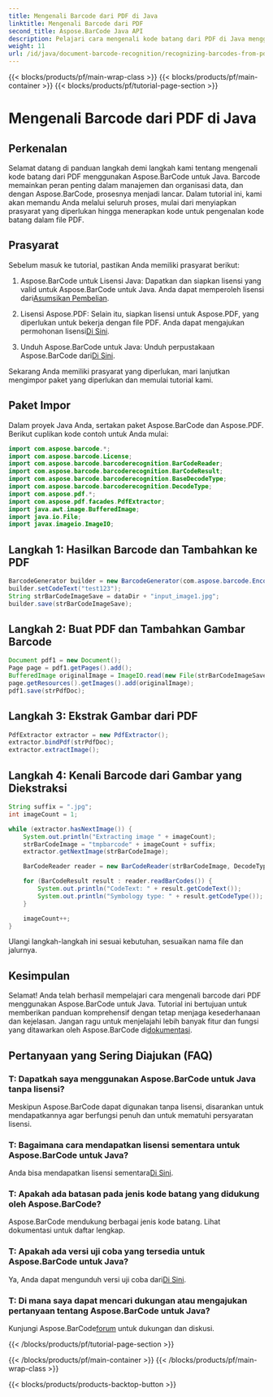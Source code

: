 ```yaml
---
title: Mengenali Barcode dari PDF di Java
linktitle: Mengenali Barcode dari PDF
second_title: Aspose.BarCode Java API
description: Pelajari cara mengenali kode batang dari PDF di Java menggunakan Aspose.BarCode. Panduan langkah demi langkah dengan contoh kode. Tingkatkan efisiensi pengelolaan data Anda!
weight: 11
url: /id/java/document-barcode-recognition/recognizing-barcodes-from-pdf/
---
```


{{< blocks/products/pf/main-wrap-class >}}
{{< blocks/products/pf/main-container >}}
{{< blocks/products/pf/tutorial-page-section >}}

# Mengenali Barcode dari PDF di Java


## Perkenalan

Selamat datang di panduan langkah demi langkah kami tentang mengenali kode batang dari PDF menggunakan Aspose.BarCode untuk Java. Barcode memainkan peran penting dalam manajemen dan organisasi data, dan dengan Aspose.BarCode, prosesnya menjadi lancar. Dalam tutorial ini, kami akan memandu Anda melalui seluruh proses, mulai dari menyiapkan prasyarat yang diperlukan hingga menerapkan kode untuk pengenalan kode batang dalam file PDF.

## Prasyarat

Sebelum masuk ke tutorial, pastikan Anda memiliki prasyarat berikut:

1.  Aspose.BarCode untuk Lisensi Java: Dapatkan dan siapkan lisensi yang valid untuk Aspose.BarCode untuk Java. Anda dapat memperoleh lisensi dari[Asumsikan Pembelian](https://purchase.aspose.com/buy).

2.  Lisensi Aspose.PDF: Selain itu, siapkan lisensi untuk Aspose.PDF, yang diperlukan untuk bekerja dengan file PDF. Anda dapat mengajukan permohonan lisensi[Di Sini](https://purchase.aspose.com/temporary-license/).

3.  Unduh Aspose.BarCode untuk Java: Unduh perpustakaan Aspose.BarCode dari[Di Sini](https://releases.aspose.com/barcode/java/).

Sekarang Anda memiliki prasyarat yang diperlukan, mari lanjutkan mengimpor paket yang diperlukan dan memulai tutorial kami.

## Paket Impor

Dalam proyek Java Anda, sertakan paket Aspose.BarCode dan Aspose.PDF. Berikut cuplikan kode contoh untuk Anda mulai:

```java
import com.aspose.barcode.*;
import com.aspose.barcode.License;
import com.aspose.barcode.barcoderecognition.BarCodeReader;
import com.aspose.barcode.barcoderecognition.BarCodeResult;
import com.aspose.barcode.barcoderecognition.BaseDecodeType;
import com.aspose.barcode.barcoderecognition.DecodeType;
import com.aspose.pdf.*;
import com.aspose.pdf.facades.PdfExtractor;
import java.awt.image.BufferedImage;
import java.io.File;
import javax.imageio.ImageIO;
```

## Langkah 1: Hasilkan Barcode dan Tambahkan ke PDF

```java
BarcodeGenerator builder = new BarcodeGenerator(com.aspose.barcode.EncodeTypes.CODE_39_STANDARD);
builder.setCodeText("test123");
String strBarCodeImageSave = dataDir + "input_image1.jpg";
builder.save(strBarCodeImageSave);
```

## Langkah 2: Buat PDF dan Tambahkan Gambar Barcode

```java
Document pdf1 = new Document();
Page page = pdf1.getPages().add();
BufferedImage originalImage = ImageIO.read(new File(strBarCodeImageSave));
page.getResources().getImages().add(originalImage);
pdf1.save(strPdfDoc);
```

## Langkah 3: Ekstrak Gambar dari PDF

```java
PdfExtractor extractor = new PdfExtractor();
extractor.bindPdf(strPdfDoc);
extractor.extractImage();
```

## Langkah 4: Kenali Barcode dari Gambar yang Diekstraksi

```java
String suffix = ".jpg";
int imageCount = 1;

while (extractor.hasNextImage()) {
    System.out.println("Extracting image " + imageCount);
    strBarCodeImage = "tmpbarcode" + imageCount + suffix;
    extractor.getNextImage(strBarCodeImage);

    BarCodeReader reader = new BarCodeReader(strBarCodeImage, DecodeType.CODE_39_EXTENDED);

    for (BarCodeResult result : reader.readBarCodes()) {
        System.out.println("CodeText: " + result.getCodeText());
        System.out.println("Symbology type: " + result.getCodeType());
    }

    imageCount++;
}
```

Ulangi langkah-langkah ini sesuai kebutuhan, sesuaikan nama file dan jalurnya.

## Kesimpulan

 Selamat! Anda telah berhasil mempelajari cara mengenali barcode dari PDF menggunakan Aspose.BarCode untuk Java. Tutorial ini bertujuan untuk memberikan panduan komprehensif dengan tetap menjaga kesederhanaan dan kejelasan. Jangan ragu untuk menjelajahi lebih banyak fitur dan fungsi yang ditawarkan oleh Aspose.BarCode di[dokumentasi](https://reference.aspose.com/barcode/java/).

## Pertanyaan yang Sering Diajukan (FAQ)

### T: Dapatkah saya menggunakan Aspose.BarCode untuk Java tanpa lisensi?
Meskipun Aspose.BarCode dapat digunakan tanpa lisensi, disarankan untuk mendapatkannya agar berfungsi penuh dan untuk mematuhi persyaratan lisensi.

### T: Bagaimana cara mendapatkan lisensi sementara untuk Aspose.BarCode untuk Java?
 Anda bisa mendapatkan lisensi sementara[Di Sini](https://purchase.aspose.com/temporary-license/).

### T: Apakah ada batasan pada jenis kode batang yang didukung oleh Aspose.BarCode?
Aspose.BarCode mendukung berbagai jenis kode batang. Lihat dokumentasi untuk daftar lengkap.

### T: Apakah ada versi uji coba yang tersedia untuk Aspose.BarCode untuk Java?
 Ya, Anda dapat mengunduh versi uji coba dari[Di Sini](https://releases.aspose.com/).

### T: Di mana saya dapat mencari dukungan atau mengajukan pertanyaan tentang Aspose.BarCode untuk Java?
 Kunjungi Aspose.BarCode[forum](https://forum.aspose.com/c/barcode/13) untuk dukungan dan diskusi.

{{< /blocks/products/pf/tutorial-page-section >}}

{{< /blocks/products/pf/main-container >}}
{{< /blocks/products/pf/main-wrap-class >}}

{{< blocks/products/products-backtop-button >}}
